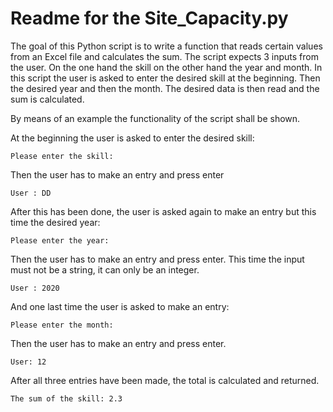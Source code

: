 # Readme for the Site_Capacity.py

The goal of this Python script is to write a function that reads certain values from an Excel file and calculates the sum. The script expects 3 inputs from the user. On the one hand the skill on the other hand the year and month. In this script the user is asked to enter the desired skill at the beginning. Then the desired year and then the month. The desired data is then read and the sum is calculated. 

By means of an example the functionality of the script shall be shown.

At the beginning the user is asked to enter the desired skill: 
	
	Please enter the skill:

Then the user has to make an entry and press enter 
	 
	User : DD

After this has been done, the user is asked again to make an entry but this time the desired year:
	
	Please enter the year:

Then the user has to make an entry and press enter. This time the input must not be a string, it can only be an integer.
	
	User : 2020

And one last time the user is asked to make an entry:
	
	Please enter the month:

Then the user has to make an entry and press enter.
	
	User: 12

After all three entries have been made, the total is calculated and returned.

	The sum of the skill: 2.3

